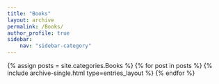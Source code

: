 ```yaml
---
title: "Books"
layout: archive
permalink: /Books/
author_profile: true
sidebar:
    nav: "sidebar-category"
---
```


{% assign posts = site.categories.Books %}
{% for post in posts %}
{% include archive-single.html type=entries_layout %}
{% endfor %}